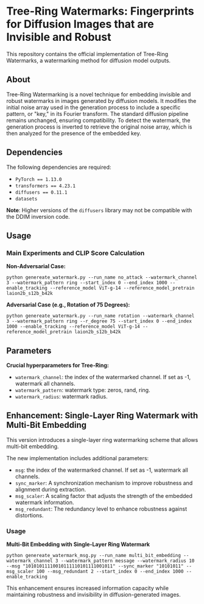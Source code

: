 # Tree-Ring Watermarks: Fingerprints for Diffusion Images that are Invisible and Robust
This repository contains the official implementation of Tree-Ring Watermarks, a watermarking method for diffusion model outputs.

## About
Tree-Ring Watermarking is a novel technique for embedding invisible and robust watermarks in images generated by diffusion models. It modifies the initial noise array used in the generation process to include a specific pattern, or "key," in its Fourier transform. The standard diffusion pipeline remains unchanged, ensuring compatibility. To detect the watermark, the generation process is inverted to retrieve the original noise array, which is then analyzed for the presence of the embedded key.

## Dependencies
The following dependencies are required:

- `PyTorch == 1.13.0`
- `transformers == 4.23.1`
- `diffusers == 0.11.1`
- `datasets`

**Note**: Higher versions of the `diffusers` library may not be compatible with the DDIM inversion code.

## Usage

### Main Experiments and CLIP Score Calculation
**Non-Adversarial Case:**
```
python genereate_watermark.py --run_name no_attack --watermark_channel 3 --watermark_pattern ring --start_index 0 --end_index 1000 --enable_tracking --reference_model ViT-g-14 --reference_model_pretrain laion2b_s12b_b42k
```

**Adversarial Case (e.g., Rotation of 75 Degrees):**
```
python genereate_watermark.py --run_name rotation --watermark_channel 3 --watermark_pattern ring --r_degree 75 --start_index 0 --end_index 1000 --enable_tracking --reference_model ViT-g-14 --reference_model_pretrain laion2b_s12b_b42k
```

## Parameters
**Crucial hyperparameters for Tree-Ring:**

- `watermark_channel`: the index of the watermarked channel. If set as -1, watermark all channels.
- `watermark_pattern`: watermark type: zeros, rand, ring.
- `watermark_radius`: watermark radius.


## Enhancement: Single-Layer Ring Watermark with Multi-Bit Embedding
This version introduces a single-layer ring watermarking scheme that allows multi-bit embedding.

The new implementation includes additional parameters:
- `msg`: the index of the watermarked channel. If set as -1, watermark all channels.
- `sync_marker`: A synchronization mechanism to improve robustness and alignment during extraction.
- `msg_scaler`: A scaling factor that adjusts the strength of the embedded watermark information.
- `msg_redundant`: The redundancy level to enhance robustness against distortions.

### Usage
**Multi-Bit Embedding with Single-Layer Ring Watermark**
```
python genereate_watermark_msg.py --run_name multi_bit_embedding --watermark_channel 3 --watermark_pattern message --watermark_radius 10 --msg "10101011110010111110101111001011" --sync_marker "10101011" --msg_scaler 100 --msg_redundant 2 --start_index 0 --end_index 1000 --enable_tracking
```

This enhancement ensures increased information capacity while maintaining robustness and invisibility in diffusion-generated images.

